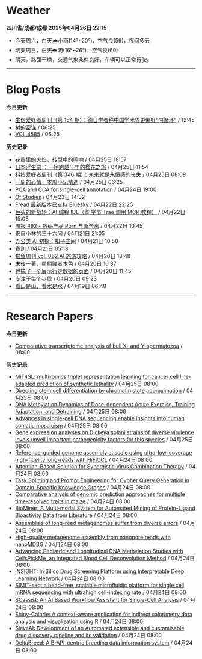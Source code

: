 # Weather
<!--qweather:start-->
**四川省/成都/成都 2025年04月26日 22:15**
- 今天周六，白天🌧️小雨(14°~20°)，空气良(59)，夜间多云
- 明天周日，白天☁️阴(16°~26°)，空气良(60)
- 阴天，路面干燥，交通气象条件良好，车辆可以正常行驶。
<!--qweather:end-->
---
# Blog Posts
<!--rss-blogs:start-->
**今日更新**
- [生信爱好者周刊（第 164 期）：德日学者称中国学术界更偏好“内循环”](https://openbiox.github.io/weekly/issue-164/) / 12:45
- [树的密谋](http://m.wufazhuce.com/article/6771) / 06:25
- [VOL.4585](http://m.wufazhuce.com/one/4736) / 06:25

**历史记录**
- [花瓣里的火焰，转型中的鸣响](https://justgoidea.com/flames-in-petals-sounds-of-transformation/) / 04月25日 18:57
- [日本浮生录 ：一场跨越千年的樱花之旅](https://song.al/sakura) / 04月25日 11:54
- [科技爱好者周刊（第 346 期）：未来就是永恒感的丧失](http://www.ruanyifeng.com/blog/2025/04/weekly-issue-346.html) / 04月25日 08:09
- [一周的心情｜本周小记精选](http://m.wufazhuce.com/question/4348) / 04月25日 06:25
- [PCA and CCA for single-cell annotation](https://divingintogeneticsandgenomics.com/talk/2025-pythia-cell-anno/) / 04月24日 19:00
- [Of Studies](https://imzm.im/of-studies/) / 04月23日 14:32
- [Fread 最新版本已支持 Bluesky](https://zhangke.space/fread-%e6%9c%80%e6%96%b0%e7%89%88%e6%9c%ac%e5%b7%b2%e6%94%af%e6%8c%81-bluesky/?utm_source=rss&utm_medium=rss&utm_campaign=fread-%25e6%259c%2580%25e6%2596%25b0%25e7%2589%2588%25e6%259c%25ac%25e5%25b7%25b2%25e6%2594%25af%25e6%258c%2581-bluesky) / 04月22日 22:25
- [巨头的新战场：AI 编程 IDE（暨 字节 Trae 调用 MCP 教程）](http://www.ruanyifeng.com/blog/2025/04/trae-mcp.html) / 04月22日 15:08
- [周报 #92 - 数码产品 Porn 与断舍离](https://www.pseudoyu.com/posts/weekly_review_92) / 04月22日 10:45
- [来自小林的三十六问](https://blog.pursuitus.com/thirty-six-questions.html) / 04月21日 21:05
- [办公类 AI 初探：扣子空间](http://www.ruanyifeng.com/blog/2025/04/coze-space.html) / 04月21日 10:50
- [春別](https://justgoidea.com/chun-bie/) / 04月21日 05:13
- [猫鱼周刊 vol. 062 AI 旅游攻略](https://ameow.xyz/archives/weekly-062) / 04月20日 18:48
- [末後一著，盡顯禪者本色](https://justgoidea.com/mo-hou-yi-zhao-jin-xian-chan-zhe-ben-se/) / 04月20日 16:37
- [也搞了一个展示行走数据的页面](https://blog.douchi.space/steps-page/) / 04月20日 11:45
- [专注于每个步伐](https://www.xiangshitan.com/post/3398.html) / 04月20日 09:23
- [看山是山，看水是水](https://www.xiangshitan.com/post/3397.html) / 04月19日 06:48
<!--rss-blogs:end-->
---
# Research Papers
<!--rss-papers:start-->
**今日更新**
- [Comparative transcriptome analysis of bull X- and Y-spermatozoa](https://www.nature.com/articles/s41598-025-99438-2) / 08:00

**历史记录**
- [MiT4SL: multi-omics triplet representation learning for cancer cell line-adapted prediction of synthetic lethality](https://www.biorxiv.org/content/10.1101/2025.04.20.649694v1?rss=1) / 04月25日 08:00
- [Directing stem cell differentiation by chromatin state approximation](https://www.biorxiv.org/content/10.1101/2025.04.24.650451v1?rss=1) / 04月25日 08:00
- [DNA Methylation Dynamics of Dose-dependent Acute Exercise, Training Adaptation, and Detraining](https://www.biorxiv.org/content/10.1101/2025.04.22.650067v1?rss=1) / 04月25日 08:00
- [Advances in single-cell DNA sequencing enable insights into human somatic mosaicism](https://www.nature.com/articles/s41576-025-00832-3) / 04月25日 08:00
- [Gene expression analyses on Dickeya solani strains of diverse virulence levels unveil important pathogenicity factors for this species](https://www.nature.com/articles/s41598-025-98321-4) / 04月25日 08:00
- [Reference-guided genome assembly at scale using ultra-low-coverage high-fidelity long-reads with HiFiCCL](https://www.biorxiv.org/content/10.1101/2025.04.20.649739v1?rss=1) / 04月24日 08:00
- [Attention-Based Solution for Synergistic Virus Combination Therapy](https://www.biorxiv.org/content/10.1101/2025.04.22.649915v1?rss=1) / 04月24日 08:00
- [Task Splitting and Prompt Engineering for Cypher Query Generation in Domain-Specific Knowledge Graphs](https://www.biorxiv.org/content/10.1101/2025.04.23.649790v1?rss=1) / 04月24日 08:00
- [Comparative analysis of genomic prediction approaches for multiple time-resolved traits in maize](https://www.biorxiv.org/content/10.1101/2025.04.22.649925v1?rss=1) / 04月24日 08:00
- [BioMiner: A Multi-modal System for Automated Mining of Protein-Ligand Bioactivity Data from Literature](https://www.biorxiv.org/content/10.1101/2025.04.22.648951v1?rss=1) / 04月24日 08:00
- [Assemblies of long-read metagenomes suffer from diverse errors](https://www.biorxiv.org/content/10.1101/2025.04.22.649783v1?rss=1) / 04月24日 08:00
- [High-quality metagenome assembly from nanopore reads with nanoMDBG](https://www.biorxiv.org/content/10.1101/2025.04.22.649928v1?rss=1) / 04月24日 08:00
- [Advancing Pediatric and Longitudinal DNA Methylation Studies with CellsPickMe, an Integrated Blood Cell Deconvolution Method](https://www.biorxiv.org/content/10.1101/2025.04.22.649907v1?rss=1) / 04月24日 08:00
- [INSIGHT: In Silico Drug Screening Platform using Interpretable Deep Learning Network](https://www.biorxiv.org/content/10.1101/2025.04.21.649855v1?rss=1) / 04月24日 08:00
- [SIMIT-seq: a bead-free, scalable microfluidic platform for single cell mRNA sequencing with ultrahigh cell-indexing rate](https://www.biorxiv.org/content/10.1101/2025.04.23.650129v1?rss=1) / 04月24日 08:00
- [SCassist: An AI Based Workflow Assistant for Single-Cell Analysis](https://www.biorxiv.org/content/10.1101/2025.04.22.650107v1?rss=1) / 04月24日 08:00
- [Shiny-Calorie: A context-aware application for indirect calorimetry data analysis and visualization using R](https://www.biorxiv.org/content/10.1101/2025.04.24.648116v1?rss=1) / 04月24日 08:00
- [SieveAI: Development of an Automated extensible and customisable drug discovery pipeline and its validation](https://www.biorxiv.org/content/10.1101/2025.04.20.648820v1?rss=1) / 04月24日 08:00
- [DeltaBreed: A BrAPI-centric breeding data information system](https://www.biorxiv.org/content/10.1101/2025.04.23.650200v1?rss=1) / 04月24日 08:00
<!--rss-papers:end-->
